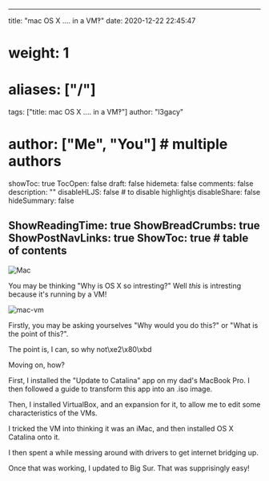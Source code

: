 
---
title: "mac OS X .... in a VM‽"
date: 2020-12-22 22:45:47
# weight: 1
# aliases: ["/"]
tags: ["title: mac OS X .... in a VM‽"]
author: "l3gacy"
# author: ["Me", "You"] # multiple authors
showToc: true
TocOpen: false
draft: false
hidemeta: false
comments: false
description: ""
disableHLJS: false # to disable highlightjs
disableShare: false
hideSummary: false

ShowReadingTime: true
ShowBreadCrumbs: true
ShowPostNavLinks: true
ShowToc: true # table of contents
---

![Mac](https://i.ibb.co/5LW5Bkd/Mac.png)



You may be thinking "Why is OS X so intresting?" Well _this_ is intresting because it\'s running by a VM!



![mac-vm](https://i.ibb.co/tPZsRb6/mac-vm.png)



Firstly, you may be asking yourselves "Why would you do this?" or "What is the point of this?".  

The point is, I can, so why not\xe2\x80\xbd  

Moving on, how?  

First, I installed the "Update to Catalina" app on my dad\'s MacBook Pro. I then followed a guide to transform this app into an .iso image.  

Then, I installed VirtualBox, and an expansion for it, to allow me to edit some characteristics of the VMs.  

I tricked the VM into thinking it was an iMac, and then installed OS X Catalina onto it.  

I then spent a while messing around with drivers to get internet bridging up.  

Once that was working, I updated to Big Sur. That was supprisingly easy!
